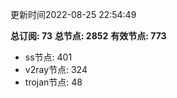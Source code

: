 更新时间2022-08-25 22:54:49

**总订阅: 73**
**总节点: 2852**
**有效节点: 773**
- ss节点: 401
- v2ray节点: 324
- trojan节点: 48
